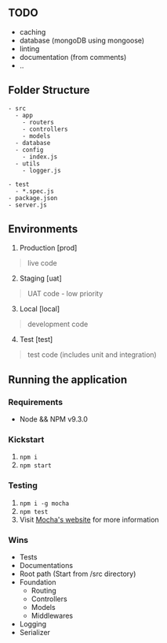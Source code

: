 ## TODO
- caching
- database (mongoDB using mongoose)
- linting
- documentation (from comments)
- ..

## Folder Structure
```
- src
  - app
    - routers
    - controllers
    - models
  - database
  - config
    - index.js
  - utils
    - logger.js

- test
  - *.spec.js
- package.json
- server.js
```

## Environments
1. Production [prod]
> live code

2. Staging [uat]
> UAT code - low priority

3. Local [local]
> development code

4. Test [test]
> test code (includes unit and integration)

## Running the application

### Requirements
- Node && NPM v9.3.0

### Kickstart
1. `npm i`
2. `npm start`

### Testing
1. `npm i -g mocha`
2. `npm test`
3. Visit [Mocha's website](https://mochajs.org/#getting-started) for more information

### Wins
- Tests
- Documentations
- Root path (Start from /src directory)
- Foundation
  - Routing
  - Controllers
  - Models
  - Middlewares
- Logging
- Serializer

